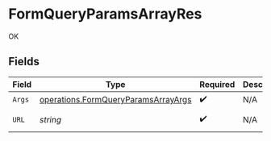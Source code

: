 # FormQueryParamsArrayRes

OK


## Fields

| Field                                                                                                              | Type                                                                                                               | Required                                                                                                           | Description                                                                                                        | Example                                                                                                            |
| ------------------------------------------------------------------------------------------------------------------ | ------------------------------------------------------------------------------------------------------------------ | ------------------------------------------------------------------------------------------------------------------ | ------------------------------------------------------------------------------------------------------------------ | ------------------------------------------------------------------------------------------------------------------ |
| `Args`                                                                                                             | [operations.FormQueryParamsArrayArgs](../../models/operations/formqueryparamsarrayargs.md)                         | :heavy_check_mark:                                                                                                 | N/A                                                                                                                |                                                                                                                    |
| `URL`                                                                                                              | *string*                                                                                                           | :heavy_check_mark:                                                                                                 | N/A                                                                                                                | http://localhost:35123/anything/queryParams/form/array?arrParam=test%2Ctest2&arrParamExploded=1&arrParamExploded=2 |
